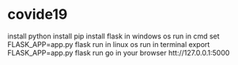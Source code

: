 
# covide19
install python 
install pip
install flask 
in windows os run in cmd
  set FLASK_APP=app.py 
  flask run
in linux os run in terminal 
  export FLASK_APP=app.py
  flask run
go in your browser htt://127.0.0.1:5000
